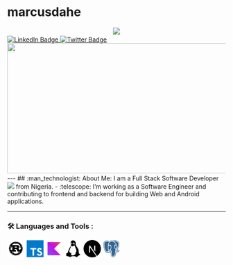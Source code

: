 # marcusdahe

<div id="header" align="center">
  <img src="https://media.giphy.com/media/u2pmTWUi0MXjyrMaVj/giphy.gif" width="100"/>
</div>

<div id="badges">
  <a href="https://www.linkedin.com/marcusdashe">
    <img src="https://img.shields.io/badge/LinkedIn-blue?style=for-the-badge&logo=linkedin&logoColor=white" alt="LinkedIn Badge"/>
  </a>
 
  <a href="https://www.twitter.com/marcusdashe">
    <img src="https://img.shields.io/badge/Twitter-blue?style=for-the-badge&logo=twitter&logoColor=white" alt="Twitter Badge"/>
  </a>
</div>

<div align="center">
  <img src="https://media.giphy.com/media/fsKSe2ykELgrsXdE2S/giphy.gif" width="600" height="300"/>
</div>
---
## :man_technologist: About Me:
I am a Full Stack Software Developer <img src="https://media.giphy.com/media/WUlplcMpOCEmTGBtBW/giphy.gif" width="30"> from Nigeria.
- :telescope: I’m working as a Software Engineer and contributing to frontend and backend for building Web and Android applications.

---

### :hammer_and_wrench: Languages and Tools :

<div>
     <img src="https://github.com/devicons/devicon/blob/master/icons/rust/rust-plain.svg" title="Rust" **alt="Git" width="40" height="40"/>
      <img src="https://github.com/devicons/devicon/blob/master/icons/typescript/typescript-plain.svg" title="TypeScript" **alt="Git" width="40" height="40"/>
       <img src="https://github.com/devicons/devicon/blob/master/icons/kotlin/kotlin-original.svg" title="Kotlin" **alt="Git" width="40" height="40"/>
       <img src="https://github.com/devicons/devicon/blob/master/icons/linux/linux-plain.svg" title="Linux" **alt="Git" width="40" height="40"/>
       <img src="https://github.com/devicons/devicon/blob/master/icons/nextjs/nextjs-original.svg" title="Nextjs" **alt="Git" width="40" height="40"/>
       <img src="https://github.com/devicons/devicon/blob/master/icons/postgresql/postgresql-plain.svg" title="Nextjs" **alt="Git" width="40" height="40"/> 
      
</div>


